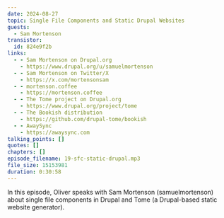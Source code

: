 ```yaml
---
date: 2024-08-27
topic: Single File Components and Static Drupal Websites
guests:
  - Sam Mortenson
transistor:
  id: 824e9f2b
links:
  - - Sam Mortenson on Drupal.org
    - https://www.drupal.org/u/samuelmortenson
  - - Sam Mortenson on Twitter/X
    - https://x.com/mortensonsam
  - - mortenson.coffee
    - https://mortenson.coffee
  - - The Tome project on Drupal.org
    - https://www.drupal.org/project/tome
  - - The Bookish distribution
    - https://github.com/drupal-tome/bookish
  - - AwaySync
    - https://awaysync.com
talking_points: []
quotes: []
chapters: []
episode_filename: 19-sfc-static-drupal.mp3
file_size: 15153981
duration: 0:30:58
---
```


In this episode, Oliver speaks with Sam Mortenson (samuelmortenson) about single file components in Drupal and Tome (a Drupal-based static website generator).
